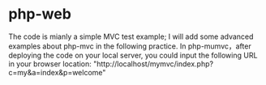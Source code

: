 # php-web
The code is mianly a simple MVC test example; I will add some advanced examples about php-mvc in the following practice.
In php-mumvc，after deploying the code on your local server, you could input the following URL in your browser location:         "http://localhost/mymvc/index.php?c=my&a=index&p=welcome" 
